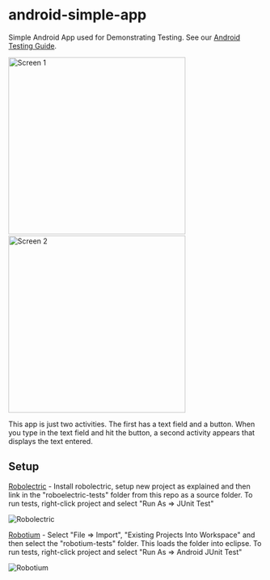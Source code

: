 android-simple-app
==================

Simple Android App used for Demonstrating Testing. 
See our [Android Testing Guide](https://github.com/thecodepath/android_guides/wiki/Android-Unit-and-Integration-Testing).

<img src="http://i.imgur.com/BhD9S8n.png" width="350" alt="Screen 1" />
&nbsp;
<img src="http://i.imgur.com/YOssiuC.png" width="350" alt="Screen 2" />

This app is just two activities. The first has a text field and a button. When you type in the text field and hit the button, a second activity appears that displays the text entered.

## Setup

[Robolectric](https://github.com/thecodepath/android_guides/wiki/Robolectric-Installation-for-Unit-Testing) - Install robolectric, setup new project as explained and then link in the "roboelectric-tests" folder from this repo as a source folder. To run tests, right-click project and select "Run As => JUnit Test"

![Robolectric](http://i.imgur.com/Csa8mGK.png)

[Robotium](https://github.com/thecodepath/android_guides/wiki/Android-Unit-and-Integration-testing#robotium) - Select "File => Import", "Existing Projects Into Workspace" and then select the "robotium-tests" folder. This loads the folder into eclipse. To run tests, right-click project and select "Run As => Android JUnit Test"

![Robotium](http://i.imgur.com/v0aCcqK.png)
